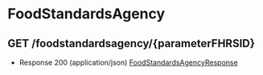 # FoodStandardsAgency


## GET /foodstandardsagency/{parameterFHRSID}
- Response 200 (application/json)
[FoodStandardsAgencyResponse](FoodStandardsAgencyResponse.md)

